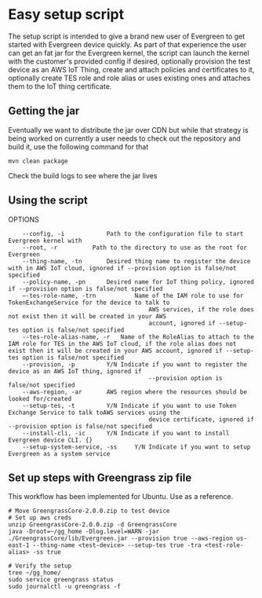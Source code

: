 # Easy setup script
The setup script is intended to give a brand new user of Evergreen to get started with Evergreen device quickly.
As part of that experience the user can get an fat jar for the Evergreen kernel, the script can launch the kernel
 with the customer's provided config if desired, optionally provision the test device as an AWS IoT Thing, create and
 attach policies and certificates to it, optionally create TES role and role alias or uses existing ones and attaches
 them to the IoT thing certificate.


## Getting the jar
Eventually we want to distribute the jar over CDN but while that strategy is being worked on currently a user needs
 to check out the repository and build it, use the following command for that
```
mvn clean package
```
Check the build logs to see where the jar lives

## Using the script
OPTIONS
```
	--config, -i			Path to the configuration file to start Evergreen kernel with
	--root, -r			Path to the directory to use as the root for Evergreen
	--thing-name, -tn		Desired thing name to register the device with in AWS IoT cloud, ignored if --provision option is false/not specified
	--policy-name, -pn 		Desired name for IoT thing policy, ignored if --provision option is false/not specified
	—-tes-role-name, -trn 	        Name of the IAM role to use for TokenExchangeService for the device to talk to
                                        AWS services, if the role does not exist then it will be created in your AWS
                                        account, ignored if --setup-tes option is false/not specified
	--tes-role-alias-name, -r	Name of the RoleAlias to attach to the IAM role for TES in the AWS IoT cloud, if the role alias does not exist then it will be created in your AWS account, ignored if --setup-tes option is false/not specified
	--provision, -p 		Y/N Indicate if you want to register the device as an AWS IoT thing, ignored if
                                        --provision option is false/not specified
	--aws-region, -ar		AWS region where the resources should be looked for/created
	--setup-tes, -t 		Y/N Indicate if you want to use Token Exchange Service to talk toAWS services using the
                                        device certificate, ignored if --provision option is false/not specified
	--install-cli, -ic 		Y/N Indicate if you want to install Evergreen device CLI. {}
	--setup-system-service, -ss     Y/N Indicate if you want to setup Evergreen as a system service
```

## Set up steps with Greengrass zip file
This workflow has been implemented for Ubuntu. Use as a reference.
```
# Move GreengrassCore-2.0.0.zip to test device
# Set up aws creds
unzip GreengrassCore-2.0.0.zip -d GreengrassCore
java -Droot=~/gg_home -Dlog.level=WARN -jar ./GreengrassCore/lib/Evergreen.jar --provision true --aws-region us-east-1 --thing-name <test-device> --setup-tes true -tra <test-role-alias> -ss true

# Verify the setup
tree ~/gg_home/
sudo service greengrass status
sudo journalctl -u greengrass -f
```